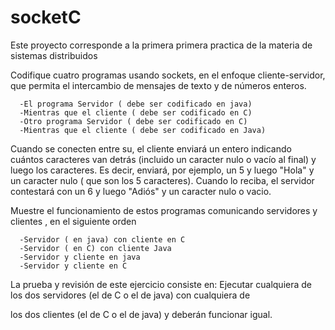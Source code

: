# socketC

Este proyecto corresponde a la primera primera practica de la materia de sistemas distribuidos

Codifique cuatro programas usando sockets, en el enfoque cliente-servidor,
que permita el intercambio de mensajes de texto y de números enteros.

      -El programa Servidor ( debe ser codificado en java)
      -Mientras que el cliente ( debe ser codificado en C)
      -Otro programa Servidor ( debe ser codificado en C)
      -Mientras que el cliente ( debe ser codificado en Java)

Cuando se conecten entre su, el cliente enviará un entero indicando cuántos
caracteres van detrás (incluido un caracter nulo o vacío al final) y luego los
caracteres. Es decir, enviará, por ejemplo, un 5 y luego "Hola" y un caracter nulo (
que son los 5 caracteres). Cuando lo reciba, el servidor contestará con un 6 y
luego "Adiós" y un caracter nulo o vacio.

Muestre el funcionamiento de estos programas comunicando servidores y clientes ,
en el siguiente orden

      -Servidor ( en java) con cliente en C
      -Servidor ( en C) con cliente Java
      -Servidor y cliente en java
      -Servidor y cliente en C
      
La prueba y revisión de este ejercicio consiste en:
Ejecutar cualquiera de los dos servidores (el de C o el de java) con cualquiera de

los dos clientes (el de C o el de java) y deberán funcionar igual.